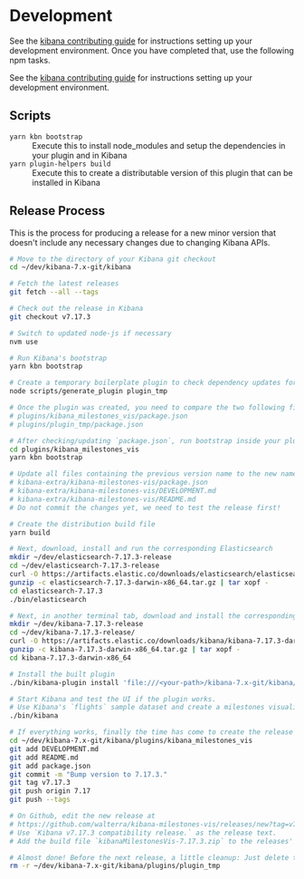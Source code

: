 # Development

See the [kibana contributing guide](https://github.com/elastic/kibana/blob/master/CONTRIBUTING.md) for instructions setting up your development environment. Once you have completed that, use the following npm tasks.

See the [kibana contributing guide](https://github.com/elastic/kibana/blob/master/CONTRIBUTING.md) for instructions setting up your development environment.

## Scripts

<dl>
  <dt><code>yarn kbn bootstrap</code></dt>
  <dd>Execute this to install node_modules and setup the dependencies in your plugin and in Kibana</dd>

  <dt><code>yarn plugin-helpers build</code></dt>
  <dd>Execute this to create a distributable version of this plugin that can be installed in Kibana</dd>
</dl>

## Release Process

This is the process for producing a release for a new minor version that doesn't include any necessary changes due to changing Kibana APIs.

```bash
# Move to the directory of your Kibana git checkout
cd ~/dev/kibana-7.x-git/kibana

# Fetch the latest releases
git fetch --all --tags

# Check out the release in Kibana
git checkout v7.17.3

# Switch to updated node-js if necessary
nvm use

# Run Kibana's bootstrap
yarn kbn bootstrap

# Create a temporary boilerplate plugin to check dependency updates for plugins
node scripts/generate_plugin plugin_tmp

# Once the plugin was created, you need to compare the two following files and if necessary update the dependencies in your `package.json`
# plugins/kibana_milestones_vis/package.json
# plugins/plugin_tmp/package.json

# After checking/updating `package.json`, run bootstrap inside your plugin's directory
cd plugins/kibana_milestones_vis
yarn kbn bootstrap

# Update all files containing the previous version name to the new name
# kibana-extra/kibana-milestones-vis/package.json
# kibana-extra/kibana-milestones-vis/DEVELOPMENT.md
# kibana-extra/kibana-milestones-vis/README.md
# Do not commit the changes yet, we need to test the release first!

# Create the distribution build file
yarn build

# Next, download, install and run the corresponding Elasticsearch
mkdir ~/dev/elasticsearch-7.17.3-release
cd ~/dev/elasticsearch-7.17.3-release
curl -O https://artifacts.elastic.co/downloads/elasticsearch/elasticsearch-7.17.3-darwin-x86_64.tar.gz
gunzip -c elasticsearch-7.17.3-darwin-x86_64.tar.gz | tar xopf -
cd elasticsearch-7.17.3
./bin/elasticsearch

# Next, in another terminal tab, download and install the corresponding Kibana release to test the build
mkdir ~/dev/kibana-7.17.3-release
cd ~/dev/kibana-7.17.3-release/
curl -O https://artifacts.elastic.co/downloads/kibana/kibana-7.17.3-darwin-x86_64.tar.gz
gunzip -c kibana-7.17.3-darwin-x86_64.tar.gz | tar xopf -
cd kibana-7.17.3-darwin-x86_64

# Install the built plugin
./bin/kibana-plugin install 'file:///<your-path>/kibana-7.x-git/kibana/plugins/kibana_milestones_vis/build/kibanaMilestonesVis-7.17.3.zip'

# Start Kibana and test the UI if the plugin works.
# Use Kibana's `flights` sample dataset and create a milestones visualization.
./bin/kibana

# If everything works, finally the time has come to create the release on Github.
cd ~/dev/kibana-7.x-git/kibana/plugins/kibana_milestones_vis
git add DEVELOPMENT.md
git add README.md
git add package.json
git commit -m "Bump version to 7.17.3."
git tag v7.17.3
git push origin 7.17
git push --tags

# On Github, edit the new release at
# https://github.com/walterra/kibana-milestones-vis/releases/new?tag=v7.17.3
# Use `Kibana v7.17.3 compatibility release.` as the release text.
# Add the build file `kibanaMilestonesVis-7.17.3.zip` to the releases' binaries.

# Almost done! Before the next release, a little cleanup: Just delete the temporary plugin you create so you can create another one for comparison for the next release.
rm -r ~/dev/kibana-7.x-git/kibana/plugins/plugin_tmp
```
